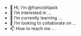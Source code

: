- 👋 Hi, I’m @francishijack
- 👀 I’m interested in ...
- 🌱 I’m currently learning ...
- 💞️ I’m looking to collaborate on ...
- 📫 How to reach me ...

<!---
francishijack/francishijack is a ✨ special ✨ repository because its `README.md` (this file) appears on your GitHub profile.
You can click the Preview link to take a look at your changes.
--->
